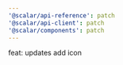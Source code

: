 ```yaml
---
'@scalar/api-reference': patch
'@scalar/api-client': patch
'@scalar/components': patch
---
```


feat: updates add icon
